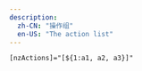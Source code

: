 ```yaml
---
description:
  zh-CN: "操作组"
  en-US: "The action list"
---
```


```html
[nzActions]="[${1:a1, a2, a3}]"
```
